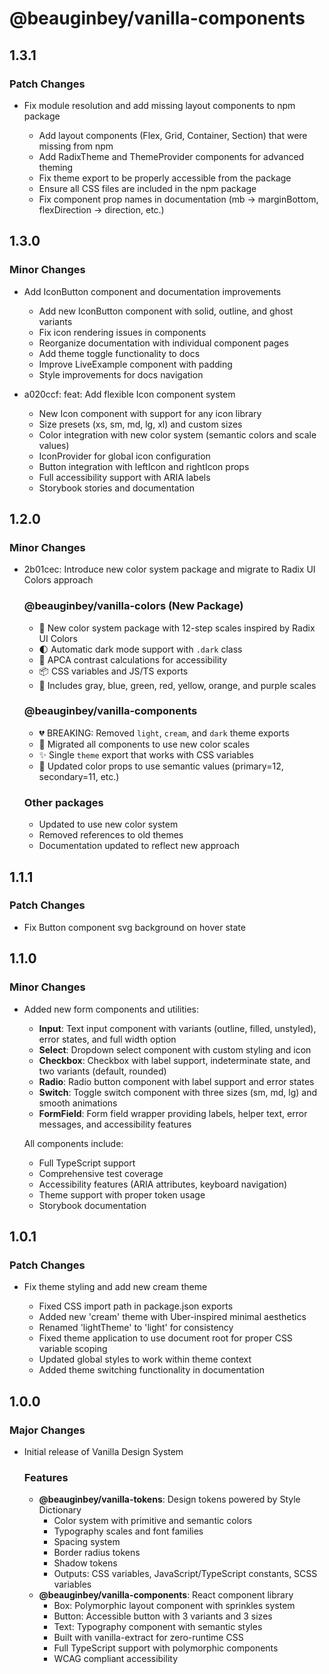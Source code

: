 # @beauginbey/vanilla-components

## 1.3.1

### Patch Changes

- Fix module resolution and add missing layout components to npm package

  - Add layout components (Flex, Grid, Container, Section) that were missing from npm
  - Add RadixTheme and ThemeProvider components for advanced theming
  - Fix theme export to be properly accessible from the package
  - Ensure all CSS files are included in the npm package
  - Fix component prop names in documentation (mb → marginBottom, flexDirection → direction, etc.)

## 1.3.0

### Minor Changes

- Add IconButton component and documentation improvements

  - Add new IconButton component with solid, outline, and ghost variants
  - Fix icon rendering issues in components
  - Reorganize documentation with individual component pages
  - Add theme toggle functionality to docs
  - Improve LiveExample component with padding
  - Style improvements for docs navigation

- a020ccf: feat: Add flexible Icon component system

  - New Icon component with support for any icon library
  - Size presets (xs, sm, md, lg, xl) and custom sizes
  - Color integration with new color system (semantic colors and scale values)
  - IconProvider for global icon configuration
  - Button integration with leftIcon and rightIcon props
  - Full accessibility support with ARIA labels
  - Storybook stories and documentation

## 1.2.0

### Minor Changes

- 2b01cec: Introduce new color system package and migrate to Radix UI Colors approach

  ### @beauginbey/vanilla-colors (New Package)

  - 🎨 New color system package with 12-step scales inspired by Radix UI Colors
  - 🌓 Automatic dark mode support with `.dark` class
  - 🎯 APCA contrast calculations for accessibility
  - 📦 CSS variables and JS/TS exports
  - 🌈 Includes gray, blue, green, red, yellow, orange, and purple scales

  ### @beauginbey/vanilla-components

  - 💔 BREAKING: Removed `light`, `cream`, and `dark` theme exports
  - 🔄 Migrated all components to use new color scales
  - ✨ Single `theme` export that works with CSS variables
  - 🎨 Updated color props to use semantic values (primary=12, secondary=11, etc.)

  ### Other packages

  - Updated to use new color system
  - Removed references to old themes
  - Documentation updated to reflect new approach

## 1.1.1

### Patch Changes

- Fix Button component svg background on hover state

## 1.1.0

### Minor Changes

- Added new form components and utilities:

  - **Input**: Text input component with variants (outline, filled, unstyled), error states, and full width option
  - **Select**: Dropdown select component with custom styling and icon
  - **Checkbox**: Checkbox with label support, indeterminate state, and two variants (default, rounded)
  - **Radio**: Radio button component with label support and error states
  - **Switch**: Toggle switch component with three sizes (sm, md, lg) and smooth animations
  - **FormField**: Form field wrapper providing labels, helper text, error messages, and accessibility features

  All components include:

  - Full TypeScript support
  - Comprehensive test coverage
  - Accessibility features (ARIA attributes, keyboard navigation)
  - Theme support with proper token usage
  - Storybook documentation

## 1.0.1

### Patch Changes

- Fix theme styling and add new cream theme

  - Fixed CSS import path in package.json exports
  - Added new 'cream' theme with Uber-inspired minimal aesthetics
  - Renamed 'lightTheme' to 'light' for consistency
  - Fixed theme application to use document root for proper CSS variable scoping
  - Updated global styles to work within theme context
  - Added theme switching functionality in documentation

## 1.0.0

### Major Changes

- Initial release of Vanilla Design System

  ### Features

  - **@beauginbey/vanilla-tokens**: Design tokens powered by Style Dictionary
    - Color system with primitive and semantic colors
    - Typography scales and font families
    - Spacing system
    - Border radius tokens
    - Shadow tokens
    - Outputs: CSS variables, JavaScript/TypeScript constants, SCSS variables
  - **@beauginbey/vanilla-components**: React component library
    - Box: Polymorphic layout component with sprinkles system
    - Button: Accessible button with 3 variants and 3 sizes
    - Text: Typography component with semantic styles
    - Built with vanilla-extract for zero-runtime CSS
    - Full TypeScript support with polymorphic components
    - WCAG compliant accessibility
